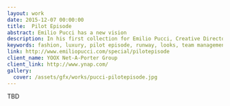 ```yaml
---
layout: work
date: 2015-12-07 00:00:00
title:  Pilot Episode
abstract: Emilio Pucci has a new vision
description: In his first collection for Emilio Pucci, Creative Director Massimo Giorgetti begins his story with a blank canvas. Florence is the setting for his Pilot Episode which, as with a TV series, hints at the episodes to follow.
keywords: fashion, luxury, pilot episode, runway, looks, team management, team coordination, front-end development
link: http://www.emiliopucci.com/special/pilotepisode
client_name: YOOX Net-A-Porter Group
client_link: http://www.ynap.com/
gallery:
  cover: /assets/gfx/works/pucci-pilotepisode.jpg
---
```


TBD
